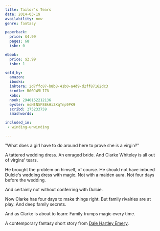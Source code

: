 ```yaml
---
title: Tailor’s Tears
date: 2014-03-19
availability: now
genre: fantasy

paperback:
  price: $4.99
  pages: 68
  isbn: 0

ebook:
  price: $2.99
  isbn: 1

sold_by:
  amazon:
  ibooks:
  inktera: 2d7ffc87-b8b8-41b0-a4d9-d2ff87162dc3
  kindle: B00J45LIZ8
  kobo:
  nook: 2940152212136
  oyster: mcNtN5P8BkHi3XqTnp9PK9
  scribd: 275233759
  smashwords:

included_in:
 - winding-unwinding

---
```


"What does a girl have to do around here to prove she is a virgin?"

A tattered wedding dress.
An enraged bride.
And Clarke Whiteley is all out of virgins' tears.

He brought the problem on himself,
of course.
He should not have imbued Dulcie's wedding dress with magic.
Not with a maiden aura.
Not four days before the wedding.

And certainly not without conferring with Dulcie.

Now Clarke has four days to make things right.
But family rivalries are at play.
And deep family secrets.

And as Clarke is about to learn:
Family trumps magic every time.

A contemporary fantasy short story
from
[Dale Hartley Emery](http://dalehartleyemery.com/).
